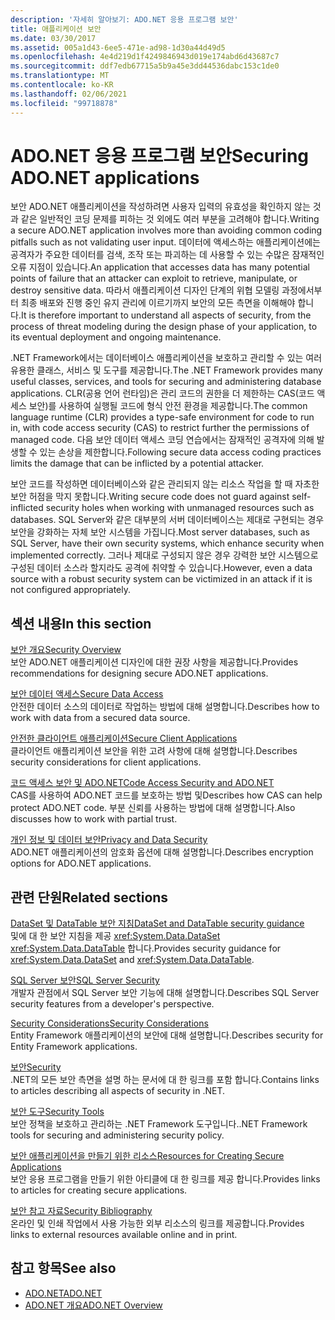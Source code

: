 ```yaml
---
description: '자세히 알아보기: ADO.NET 응용 프로그램 보안'
title: 애플리케이션 보안
ms.date: 03/30/2017
ms.assetid: 005a1d43-6ee5-471e-ad98-1d30a44d49d5
ms.openlocfilehash: 4e4d219d1f4249846943d019e174abd6d43687c7
ms.sourcegitcommit: ddf7edb67715a5b9a45e3dd44536dabc153c1de0
ms.translationtype: MT
ms.contentlocale: ko-KR
ms.lasthandoff: 02/06/2021
ms.locfileid: "99718878"
---
```

# <a name="securing-adonet-applications"></a><span data-ttu-id="83984-103">ADO.NET 응용 프로그램 보안</span><span class="sxs-lookup"><span data-stu-id="83984-103">Securing ADO.NET applications</span></span>

<span data-ttu-id="83984-104">보안 ADO.NET 애플리케이션을 작성하려면 사용자 입력의 유효성을 확인하지 않는 것과 같은 일반적인 코딩 문제를 피하는 것 외에도 여러 부분을 고려해야 합니다.</span><span class="sxs-lookup"><span data-stu-id="83984-104">Writing a secure ADO.NET application involves more than avoiding common coding pitfalls such as not validating user input.</span></span> <span data-ttu-id="83984-105">데이터에 액세스하는 애플리케이션에는 공격자가 주요한 데이터를 검색, 조작 또는 파괴하는 데 사용할 수 있는 수많은 잠재적인 오류 지점이 있습니다.</span><span class="sxs-lookup"><span data-stu-id="83984-105">An application that accesses data has many potential points of failure that an attacker can exploit to retrieve, manipulate, or destroy sensitive data.</span></span> <span data-ttu-id="83984-106">따라서 애플리케이션 디자인 단계의 위협 모델링 과정에서부터 최종 배포와 진행 중인 유지 관리에 이르기까지 보안의 모든 측면을 이해해야 합니다.</span><span class="sxs-lookup"><span data-stu-id="83984-106">It is therefore important to understand all aspects of security, from the process of threat modeling during the design phase of your application, to its eventual deployment and ongoing maintenance.</span></span>  
  
<span data-ttu-id="83984-107">.NET Framework에서는 데이터베이스 애플리케이션을 보호하고 관리할 수 있는 여러 유용한 클래스, 서비스 및 도구를 제공합니다.</span><span class="sxs-lookup"><span data-stu-id="83984-107">The .NET Framework provides many useful classes, services, and tools for securing and administering database applications.</span></span> <span data-ttu-id="83984-108">CLR(공용 언어 런타임)은 관리 코드의 권한을 더 제한하는 CAS(코드 액세스 보안)를 사용하여 실행될 코드에 형식 안전 환경을 제공합니다.</span><span class="sxs-lookup"><span data-stu-id="83984-108">The common language runtime (CLR) provides a type-safe environment for code to run in, with code access security (CAS) to restrict further the permissions of managed code.</span></span> <span data-ttu-id="83984-109">다음 보안 데이터 액세스 코딩 연습에서는 잠재적인 공격자에 의해 발생할 수 있는 손상을 제한합니다.</span><span class="sxs-lookup"><span data-stu-id="83984-109">Following secure data access coding practices limits the damage that can be inflicted by a potential attacker.</span></span>  
  
<span data-ttu-id="83984-110">보안 코드를 작성하면 데이터베이스와 같은 관리되지 않는 리소스 작업을 할 때 자초한 보안 허점을 막지 못합니다.</span><span class="sxs-lookup"><span data-stu-id="83984-110">Writing secure code does not guard against self-inflicted security holes when working with unmanaged resources such as databases.</span></span> <span data-ttu-id="83984-111">SQL Server와 같은 대부분의 서버 데이터베이스는 제대로 구현되는 경우 보안을 강화하는 자체 보안 시스템을 가집니다.</span><span class="sxs-lookup"><span data-stu-id="83984-111">Most server databases, such as SQL Server, have their own security systems, which enhance security when implemented correctly.</span></span> <span data-ttu-id="83984-112">그러나 제대로 구성되지 않은 경우 강력한 보안 시스템으로 구성된 데이터 소스라 할지라도 공격에 취약할 수 있습니다.</span><span class="sxs-lookup"><span data-stu-id="83984-112">However, even a data source with a robust security system can be victimized in an attack if it is not configured appropriately.</span></span>  
  
## <a name="in-this-section"></a><span data-ttu-id="83984-113">섹션 내용</span><span class="sxs-lookup"><span data-stu-id="83984-113">In this section</span></span>

 [<span data-ttu-id="83984-114">보안 개요</span><span class="sxs-lookup"><span data-stu-id="83984-114">Security Overview</span></span>](security-overview.md)  
 <span data-ttu-id="83984-115">보안 ADO.NET 애플리케이션 디자인에 대한 권장 사항을 제공합니다.</span><span class="sxs-lookup"><span data-stu-id="83984-115">Provides recommendations for designing secure ADO.NET applications.</span></span>  
  
 [<span data-ttu-id="83984-116">보안 데이터 액세스</span><span class="sxs-lookup"><span data-stu-id="83984-116">Secure Data Access</span></span>](secure-data-access.md)  
 <span data-ttu-id="83984-117">안전한 데이터 소스의 데이터로 작업하는 방법에 대해 설명합니다.</span><span class="sxs-lookup"><span data-stu-id="83984-117">Describes how to work with data from a secured data source.</span></span>  
  
 [<span data-ttu-id="83984-118">안전한 클라이언트 애플리케이션</span><span class="sxs-lookup"><span data-stu-id="83984-118">Secure Client Applications</span></span>](secure-client-applications.md)  
 <span data-ttu-id="83984-119">클라이언트 애플리케이션 보안을 위한 고려 사항에 대해 설명합니다.</span><span class="sxs-lookup"><span data-stu-id="83984-119">Describes security considerations for client applications.</span></span>  
  
 [<span data-ttu-id="83984-120">코드 액세스 보안 및 ADO.NET</span><span class="sxs-lookup"><span data-stu-id="83984-120">Code Access Security and ADO.NET</span></span>](code-access-security.md)  
 <span data-ttu-id="83984-121">CAS를 사용하여 ADO.NET 코드를 보호하는 방법 및</span><span class="sxs-lookup"><span data-stu-id="83984-121">Describes how CAS can help protect ADO.NET code.</span></span> <span data-ttu-id="83984-122">부분 신뢰를 사용하는 방법에 대해 설명합니다.</span><span class="sxs-lookup"><span data-stu-id="83984-122">Also discusses how to work with partial trust.</span></span>  
  
 [<span data-ttu-id="83984-123">개인 정보 및 데이터 보안</span><span class="sxs-lookup"><span data-stu-id="83984-123">Privacy and Data Security</span></span>](privacy-and-data-security.md)  
 <span data-ttu-id="83984-124">ADO.NET 애플리케이션의 암호화 옵션에 대해 설명합니다.</span><span class="sxs-lookup"><span data-stu-id="83984-124">Describes encryption options for ADO.NET applications.</span></span>  
  
## <a name="related-sections"></a><span data-ttu-id="83984-125">관련 단원</span><span class="sxs-lookup"><span data-stu-id="83984-125">Related sections</span></span>

 [<span data-ttu-id="83984-126">DataSet 및 DataTable 보안 지침</span><span class="sxs-lookup"><span data-stu-id="83984-126">DataSet and DataTable security guidance</span></span>](dataset-datatable-dataview/security-guidance.md)  
 <span data-ttu-id="83984-127">및에 대 한 보안 지침을 제공 <xref:System.Data.DataSet> <xref:System.Data.DataTable> 합니다.</span><span class="sxs-lookup"><span data-stu-id="83984-127">Provides security guidance for <xref:System.Data.DataSet> and <xref:System.Data.DataTable>.</span></span>

 [<span data-ttu-id="83984-128">SQL Server 보안</span><span class="sxs-lookup"><span data-stu-id="83984-128">SQL Server Security</span></span>](./sql/sql-server-security.md)  
 <span data-ttu-id="83984-129">개발자 관점에서 SQL Server 보안 기능에 대해 설명합니다.</span><span class="sxs-lookup"><span data-stu-id="83984-129">Describes SQL Server security features from a developer's perspective.</span></span>  
  
 [<span data-ttu-id="83984-130">Security Considerations</span><span class="sxs-lookup"><span data-stu-id="83984-130">Security Considerations</span></span>](./ef/security-considerations.md)  
 <span data-ttu-id="83984-131">Entity Framework 애플리케이션의 보안에 대해 설명합니다.</span><span class="sxs-lookup"><span data-stu-id="83984-131">Describes security for Entity Framework applications.</span></span>  
  
 [<span data-ttu-id="83984-132">보안</span><span class="sxs-lookup"><span data-stu-id="83984-132">Security</span></span>](../../../standard/security/index.md)  
 <span data-ttu-id="83984-133">.NET의 모든 보안 측면을 설명 하는 문서에 대 한 링크를 포함 합니다.</span><span class="sxs-lookup"><span data-stu-id="83984-133">Contains links to articles describing all aspects of security in .NET.</span></span>  
  
 <span data-ttu-id="83984-134">[보안 도구](/previous-versions/visualstudio/visual-studio-2008/7w3fd0wb(v=vs.90))</span><span class="sxs-lookup"><span data-stu-id="83984-134">[Security Tools](/previous-versions/visualstudio/visual-studio-2008/7w3fd0wb(v=vs.90))</span></span>  
 <span data-ttu-id="83984-135">보안 정책을 보호하고 관리하는 .NET Framework 도구입니다.</span><span class="sxs-lookup"><span data-stu-id="83984-135">.NET Framework tools for securing and administering security policy.</span></span>  
  
 <span data-ttu-id="83984-136">[보안 애플리케이션을 만들기 위한 리소스](/previous-versions/visualstudio/visual-studio-2010/ms165101(v=vs.100))</span><span class="sxs-lookup"><span data-stu-id="83984-136">[Resources for Creating Secure Applications](/previous-versions/visualstudio/visual-studio-2010/ms165101(v=vs.100))</span></span>  
 <span data-ttu-id="83984-137">보안 응용 프로그램을 만들기 위한 아티클에 대 한 링크를 제공 합니다.</span><span class="sxs-lookup"><span data-stu-id="83984-137">Provides links to articles for creating secure applications.</span></span>  
  
 [<span data-ttu-id="83984-138">보안 참고 자료</span><span class="sxs-lookup"><span data-stu-id="83984-138">Security Bibliography</span></span>](/visualstudio/ide/securing-applications)  
 <span data-ttu-id="83984-139">온라인 및 인쇄 작업에서 사용 가능한 외부 리소스의 링크를 제공합니다.</span><span class="sxs-lookup"><span data-stu-id="83984-139">Provides links to external resources available online and in print.</span></span>  
  
## <a name="see-also"></a><span data-ttu-id="83984-140">참고 항목</span><span class="sxs-lookup"><span data-stu-id="83984-140">See also</span></span>

- [<span data-ttu-id="83984-141">ADO.NET</span><span class="sxs-lookup"><span data-stu-id="83984-141">ADO.NET</span></span>](index.md)
- [<span data-ttu-id="83984-142">ADO.NET 개요</span><span class="sxs-lookup"><span data-stu-id="83984-142">ADO.NET Overview</span></span>](ado-net-overview.md)

